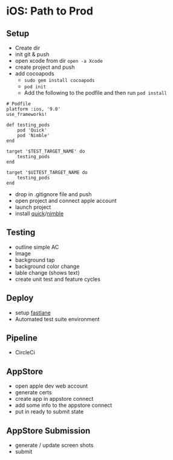 # iOS: Path to Prod

## Setup
- Create dir
- init git & push
- open xcode from dir `open -a Xcode`
- create project and push
- add cocoapods
  - `sudo gem install cocoapods`
  - `pod init`
  - Add the following to the podfile and then run `pod install`
```
# Podfile
platform :ios, '9.0'
use_frameworks!

def testing_pods
    pod 'Quick'
    pod 'Nimble'
end

target '$TEST_TARGET_NAME' do
    testing_pods
end

target '$UITEST_TARGET_NAME do
    testing_pods
end
```
- drop in .gitignore file and push
- open project and connect apple account
- launch project
- install [quick](https://github.com/Quick/Quick)/[nimble](https://github.com/Quick/Nimble)

## Testing
- outline simple AC
- Image
- background tap
- background color change
- lable change (shows text)
- create unit test and feature cycles

## Deploy
- setup [fastlane](https://fastlane.tools/)
- Automated test suite environment
  
## Pipeline
- CircleCi

## AppStore
- open apple dev web account
- generate certs
- create app in appstore connect
- add some info to the appstore connect
- put in ready to submit state

## AppStore Submission
- generate / update screen shots
- submit
